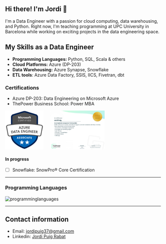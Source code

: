 ## Hi there! I'm Jordi 👋

I'm a Data Engineer with a passion for cloud computing, data warehousing, and Python. Right now, I'm teaching programming at UPC University in Barcelona while working on exciting projects in the data engineering space.

## My Skills as a Data Engineer

* __Programming Languages:__ Python, SQL, Scala & others
* __Cloud Platforms:__ Azure (DP-203)
* __Data Warehousing:__ Azure Synapse, Snowflake
* __ETL tools__: Azure Data Factory, SSIS, IICS, Fivetran, dbt

### Certifications

* Azure DP-203: Data Engineering on Microsoft Azure
* ThePower Business School: Power MBA

<div style="display: flex; align-items: flex-start;">
    <a target="_blank" href = "https://www.credly.com/badges/35e7e7d1-7e96-4d48-964d-99267b758f07/public_url">
        <img src="microsoft-certified-azure-data-engineer-associate.png"
            alt="Microsoft Certified Azure Data Engineer Associate"
            height="125"
            style="margin-right: 20px;">
    </a>
    <a target="_blank" href="https://verified.sertifier.com/es/verify/99021844314073/?ref=email">
        <img src="the-power-mba-certificate.png"
             alt="The Power MBA Certificate"
             height="125">
    </a>
</div>


#### In progress

* [ ] Snowflake: SnowPro® Core Certification

---
### Programming Languages

<img align="center" src="https://github-readme-stats.vercel.app/api/top-langs?username=jordipuig37&show_icons=true&locale=en&layout=compact" alt="programminglanguages" />

---

## Contact information

* Email: jordipuig37@gmail.com
* Linkedin: [Jordi Puig Rabat][linkedin]

[linkedin]: https://www.linkedin.com/in/jordi-puig-rabat/

